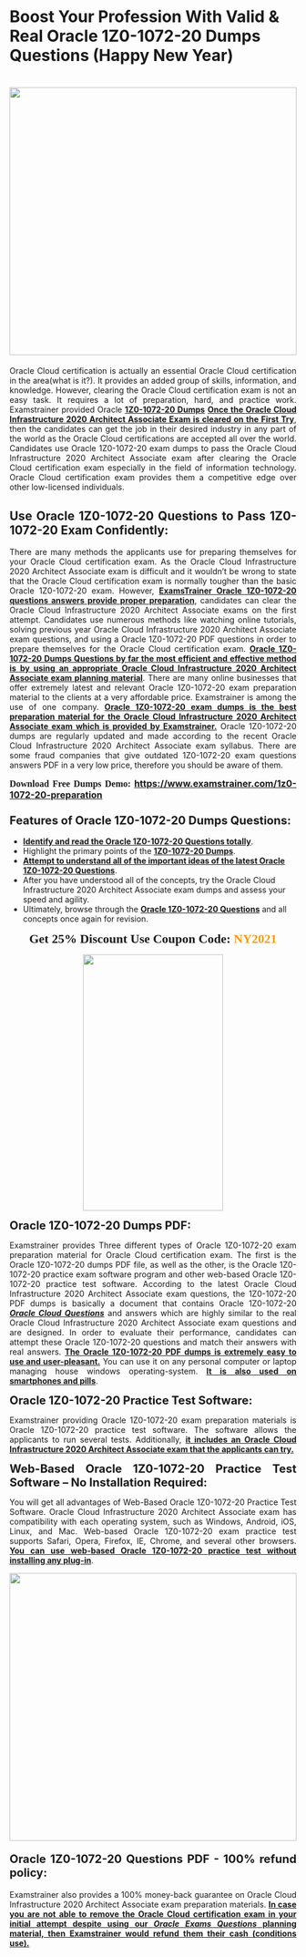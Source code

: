 <h1><strong>Boost Your Profession With Valid & Real Oracle 1Z0-1072-20 Dumps Questions (Happy New Year)</strong></h1>

<h1><strong><a href="https://www.examstrainer.com/1z0-1072-20-preparation"><img alt="" src="https://lh3.googleusercontent.com/pw/ACtC-3f8c-slHvsLmpoocRcSJ18CXwyuRuDgfxOBXx4IdSHEzjzfh_xOgpUBjgAAY02t4nrCZtN09VK0W3n2neEBZCEPjO0q0DqiUEWHT2FAznA-KvTY27ZQYN7h16PdyGeKKF-LX8DxtBlN22QRufsFJCN3=w1366-h541-no?authuser=0" style="width: 100%; height: 470px;" /></a></strong></h1>

<p style="text-align: justify;">Oracle Cloud certification is actually an essential Oracle Cloud certification in the area(what is it?). It provides an added group of skills, information, and knowledge. However, clearing the Oracle Cloud certification exam is not an easy task. It requires a lot of preparation, hard, and practice work. Examstrainer provided Oracle <a href="https://www.examstrainer.com/1z0-1072-20-preparation"><strong>1Z0-1072-20 Dumps</strong></a> <u><strong>Once the Oracle Cloud Infrastructure 2020 Architect Associate Exam is cleared on the First Try</strong></u>, then the candidates can get the job in their desired industry in any part of the world as the Oracle Cloud certifications are accepted all over the world. Candidates use Oracle 1Z0-1072-20 exam dumps to pass the Oracle Cloud Infrastructure 2020 Architect Associate exam after clearing the Oracle Cloud certification exam especially in the field of information technology. Oracle Cloud certification exam provides them a competitive edge over other low-licensed individuals.</p>

<h2 style="text-align: justify;"><strong>Use Oracle 1Z0-1072-20 Questions to Pass 1Z0-1072-20 Exam Confidently:</strong></h2>

<p style="text-align: justify;">There are many methods the applicants use for preparing themselves for your Oracle Cloud certification exam. As the Oracle Cloud Infrastructure 2020 Architect Associate exam is difficult and it wouldn’t be wrong to state that the Oracle Cloud certification exam is normally tougher than the basic Oracle 1Z0-1072-20 exam. However, <u><strong>ExamsTrainer Oracle 1Z0-1072-20 questions answers provide proper preparation</strong></u>, candidates can clear the Oracle Cloud Infrastructure 2020 Architect Associate exams on the first attempt. Candidates use numerous methods like watching online tutorials, solving previous year Oracle Cloud Infrastructure 2020 Architect Associate exam questions, and using a Oracle 1Z0-1072-20 PDF questions in order to prepare themselves for the Oracle Cloud certification exam. <u><strong>Oracle 1Z0-1072-20 Dumps Questions by far the most efficient and effective method is by using an appropriate Oracle Cloud Infrastructure 2020 Architect Associate exam planning material</strong></u>. There are many online businesses that offer extremely latest and relevant Oracle 1Z0-1072-20 exam preparation material to the clients at a very affordable price. Examstrainer is among the use of one company. <u><strong>Oracle 1Z0-1072-20 exam dumps is the best preparation material for the Oracle Cloud Infrastructure 2020 Architect Associate exam which is provided by Examstrainer.</strong></u> Oracle 1Z0-1072-20 dumps are regularly updated and made according to the recent Oracle Cloud Infrastructure 2020 Architect Associate exam syllabus. There are some fraud companies that give outdated 1Z0-1072-20 exam questions answers PDF in a very low price, therefore you should be aware of them.</p>

<p style="text-align: justify;"><span style="font-family:Georgia,serif;"><strong><span style="font-size:16px;">Download Free Dumps Demo:</span></strong></span> <span style="font-size:16px;"><strong><a href="https://www.examstrainer.com/1z0-1072-20-preparation">https://www.examstrainer.com/1z0-1072-20-preparation</a></strong></span></p>

<h3 style="text-align: justify;"><strong><span style="font-size:20px;">Features of Oracle 1Z0-1072-20 Dumps Questions:</span></strong></h3>

<ul>
	<li><strong><u>Identify and read the Oracle 1Z0-1072-20 Questions totally</u></strong>.</li>
	<li>Highlight the primary points of the <u><strong>1Z0-1072-20 Dumps</strong></u>.</li>
	<li><u><strong>Attempt to understand all of the important ideas of the latest Oracle 1Z0-1072-20 Questions</strong></u>.</li>
	<li>After you have understood all of the concepts, try the Oracle Cloud Infrastructure 2020 Architect Associate exam dumps and assess your speed and agility.</li>
	<li>Ultimately, browse through the <u><strong>Oracle 1Z0-1072-20 Questions</strong></u> and all concepts once again for revision.</li>
</ul>

<p style="text-align: center;"><span style="font-family:Georgia,serif;"><strong><span style="font-size:22px;">Get 25% Discount Use Coupon Code: <span style="color:#f39c12;">NY2021</span></span></strong></span></p>

<p style="text-align: center;"><a href="https://www.examstrainer.com/oracle-cloud-exam-questions"><img alt="" src="https://lh3.googleusercontent.com/pw/ACtC-3ezCEF0r6u2Mfsfmp61DHhiBV--kUORYOpMt_EuCldDvaFhocN_tW5h4hIrS5ewvlPnhQT1G8v9eKnTfnGecuYfFSnva5ahrORvItbZoywSh4viAT-QA4TWg0vWEktniNu-OvYBuh9OzoTeWdLYmpjS=w654-h657-no?authuser=0" style="width: 70%; height: 450px;" /></a></p>

<p><strong><span style="font-size:20px;">Oracle 1Z0-1072-20 Dumps PDF:</span></strong></p>

<p style="text-align: justify;">Examstrainer provides Three different types of Oracle 1Z0-1072-20 exam preparation material for Oracle Cloud certification exam. The first is the Oracle 1Z0-1072-20 dumps PDF file, as well as the other, is the Oracle 1Z0-1072-20 practice exam software program and other web-based Oracle 1Z0-1072-20 practice test software. According to the latest Oracle Cloud Infrastructure 2020 Architect Associate exam questions, the 1Z0-1072-20 PDF dumps is basically a document that contains Oracle 1Z0-1072-20 <em><a href="https://www.examstrainer.com/oracle-cloud-exam-questions"><strong>Oracle Cloud Questions</strong></a></em> and answers which are highly similar to the real Oracle Cloud Infrastructure 2020 Architect Associate exam questions and are designed. In order to evaluate their performance, candidates can attempt these Oracle 1Z0-1072-20 questions and match their answers with real answers. <u><strong>The Oracle 1Z0-1072-20 PDF dumps is extremely easy to use and user-pleasant.</strong></u> You can use it on any personal computer or laptop managing house windows operating-system. <u><strong>It is also used on smartphones and pills</strong></u>.</p>

<p style="text-align: justify;"><strong><span style="font-size:20px;">Oracle 1Z0-1072-20 Practice Test Software:</span></strong></p>

<p style="text-align: justify;">Examstrainer providing Oracle 1Z0-1072-20 exam preparation materials is Oracle 1Z0-1072-20 practice test software. The software allows the applicants to run several tests. Additionally, <u><strong>it includes an Oracle Cloud Infrastructure 2020 Architect Associate exam that the applicants can try.</strong></u></p>

<p style="text-align: justify;"><strong><span style="font-size:20px;">Web-Based Oracle 1Z0-1072-20 Practice Test Software – No Installation Required:</span></strong></p>

<p style="text-align: justify;">You will get all advantages of Web-Based Oracle 1Z0-1072-20 Practice Test Software. Oracle Cloud Infrastructure 2020 Architect Associate exam has compatibility with each operating system, such as Windows, Android, iOS, Linux, and Mac. Web-based Oracle 1Z0-1072-20 exam practice test supports Safari, Opera, Firefox, IE, Chrome, and several other browsers. <u><strong>You can use web-based Oracle 1Z0-1072-20 practice test without installing any plug-in</strong></u>.</p>

<p style="text-align: justify;"><a href="https://www.examstrainer.com/oracle-exams"><img alt="" src="https://lh3.googleusercontent.com/pw/ACtC-3fAExvkdmWqfftCD3wFjX21CldX_vitWQWLPbOdCK6l-Rv4v7Y7LnS36IzOirUzzjxbUFbi0Uf1jt6ZDdORTtQjeeC5R6aou6dC4nhOraJPFiqvqM_DD_a8O-AuIoHOS3tdeDRSUhbiRA3tkpY04tqw=w1366-h504-no?authuser=0" style="width: 100%; height: 470px;" /></a></p>

<h4 style="text-align: justify;"><strong><span style="font-size:20px;">Oracle 1Z0-1072-20 Questions PDF - 100% refund policy:</span></strong></h4>

<p style="text-align: justify;">Examstrainer also provides a 100% money-back guarantee on Oracle Cloud Infrastructure 2020 Architect Associate exam preparation materials. <u><strong>In case you are not able to remove the Oracle Cloud certification exam in your initial attempt despite using our <em><a href="https://www.examstrainer.com/oracle-exams">Oracle Exams Questions</a></em> planning material, then Examstrainer would refund them their cash (conditions use).</strong></u></p>
